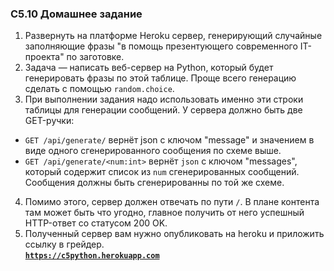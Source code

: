 ### C5.10 Домашнее задание ###
1. Развернуть на платформе Heroku сервер, генерирующий случайные заполняющие
фразы "в помощь презентующего современного IT-проекта" по заготовке.    
2. Задача — написать веб-сервер на Python, который будет генерировать фразы по
этой таблице. Проще всего генерацию сделать с помощью `random.choice`.    
3. При выполнении задания надо использовать именно эти строки таблицы для
генерации сообщений. У сервера должно быть две GET-ручки:    
- `GET /api/generate/` вернёт json с ключом "message" и значением в виде одного
сгенерированного сообщения по схеме выше.    
- `GET /api/generate/<num:int>` вернёт `json` с ключом "messages", который содержит
список из `num` сгенерированных сообщений. Сообщения должны быть сгенерированны
по той же схеме.    
4. Помимо этого, сервер должен отвечать по пути `/`. В плане контента там может
быть что угодно, главное получить от него успешный HTTP-ответ со статусом 200 OK.    
5. Полученный сервер вам нужно опубликовать на heroku и приложить ссылку в грейдер.    
[**`https://c5python.herokuapp.com`**](https://c5python.herokuapp.com)    
